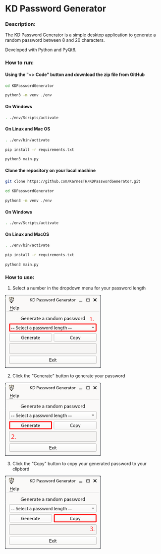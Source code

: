 # KD Password Generator

### Description:

The KD Password Generator is a simple desktop application to generate a random password between 8 and 20 characters.

Developed with Python and PyQt6.

### How to run:

#### Using the "<> Code" button and download the zip file from GitHub

```bash
cd KDPasswordGenerator
```

```bash
python3 -m venv ./env
```

#### On Windows

```bash
. ./env/Scripts/activate
```

#### On Linux and Mac OS

```bash
. ./env/bin/activate
```

```bash
pip install -r requirements.txt
```

```bash
python3 main.py
```

#### Clone the repository on your local mashine

```bash
git clone https://github.com/KarnesTH/KDPasswordGenerator.git
```

```bash
cd KDPasswordGenerator
```

```bash
python3 -m venv ./env
```

#### On Windows

```bash
. ./env/Scripts/activate
```

#### On Linux and MacOS

```bash
. ./env/bin/activate
```

```bash
pip install -r requirements.txt
```

```bash
python3 main.py
```

### How to use:

1. Select a number in the dropdown menu for your password length

![first step](./img/step_one.png)

2. Click the "Generate" button to generate your password

![second step](./img/step_two.png)

3. Click the "Copy" button to copy your generated password to your clipbord

![third step](./img/step_three.png)
